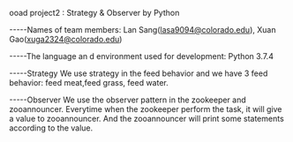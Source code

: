 ooad project2 : Strategy & Observer by Python

-----Names of team members: Lan Sang(lasa9094@colorado.edu), Xuan Gao(xuga2324@colorado.edu)

-----The language an d environment used for development: Python 3.7.4

-----Strategy We use strategy in the feed behavior and we have 3 feed behavior: feed meat,feed grass, feed water.

-----Observer We use the observer pattern in the zookeeper and zooannouncer. Everytime when the zookeeper perform the task, it will give a value to zooannouncer. And the zooannouncer will print some statements according to the value.
